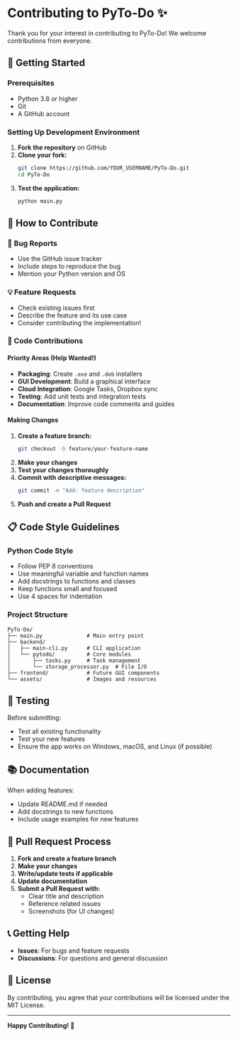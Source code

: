 # Contributing to PyTo-Do ✨

Thank you for your interest in contributing to PyTo-Do! We welcome contributions from everyone.

## 🚀 Getting Started

### Prerequisites
- Python 3.8 or higher
- Git
- A GitHub account

### Setting Up Development Environment

1. **Fork the repository** on GitHub
2. **Clone your fork:**
   ```bash
   git clone https://github.com/YOUR_USERNAME/PyTo-Do.git
   cd PyTo-Do
   ```
3. **Test the application:**
   ```bash
   python main.py
   ```

## 📝 How to Contribute

### 🐛 Bug Reports
- Use the GitHub issue tracker
- Include steps to reproduce the bug
- Mention your Python version and OS

### 💡 Feature Requests
- Check existing issues first
- Describe the feature and its use case
- Consider contributing the implementation!

### 🔧 Code Contributions

#### Priority Areas (Help Wanted!)
- **Packaging**: Create `.exe` and `.deb` installers
- **GUI Development**: Build a graphical interface
- **Cloud Integration**: Google Tasks, Dropbox sync
- **Testing**: Add unit tests and integration tests
- **Documentation**: Improve code comments and guides

#### Making Changes
1. **Create a feature branch:**
   ```bash
   git checkout -b feature/your-feature-name
   ```
2. **Make your changes**
3. **Test your changes thoroughly**
4. **Commit with descriptive messages:**
   ```bash
   git commit -m "Add: feature description"
   ```
5. **Push and create a Pull Request**

## 📋 Code Style Guidelines

### Python Code Style
- Follow PEP 8 conventions
- Use meaningful variable and function names
- Add docstrings to functions and classes
- Keep functions small and focused
- Use 4 spaces for indentation

### Project Structure
```
PyTo-Do/
├── main.py              # Main entry point
├── backend/
│   ├── main-cli.py      # CLI application
│   └── pytodo/          # Core modules
│       ├── tasks.py     # Task management
│       └── storage_processor.py  # File I/O
├── frontend/            # Future GUI components
└── assets/              # Images and resources
```

## 🧪 Testing

Before submitting:
- Test all existing functionality
- Test your new features
- Ensure the app works on Windows, macOS, and Linux (if possible)

## 📚 Documentation

When adding features:
- Update README.md if needed
- Add docstrings to new functions
- Include usage examples for new features

## 🎉 Pull Request Process

1. **Fork and create a feature branch**
2. **Make your changes**
3. **Write/update tests if applicable**
4. **Update documentation**
5. **Submit a Pull Request with:**
   - Clear title and description
   - Reference related issues
   - Screenshots (for UI changes)

## 📞 Getting Help

- **Issues**: For bugs and feature requests
- **Discussions**: For questions and general discussion

## 📜 License

By contributing, you agree that your contributions will be licensed under the MIT License.

---

**Happy Contributing! 🎉**
